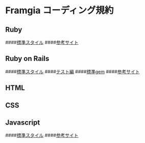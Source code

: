 # Framgia コーディング規約

## Ruby

####[標準スタイル](./ruby/standard.md)
####[参考サイト](./ruby/references.md)

## Ruby on Rails

####[標準スタイル](./rails/standard.md)
####[テスト編](./rails/test.md)
####[標準gem](./rails/gems.md)
####[参考サイト](./rails/references.md)

## HTML

## CSS

## Javascript

####[標準スタイル](./javascript/standard.md)
####[参考サイト](./javascript/references.md)
